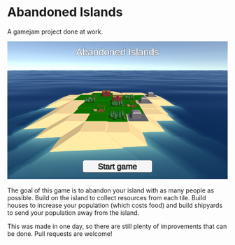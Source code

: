 # Abandoned Islands
A gamejam project done at work.

<img src="Screenshots/mainmenu.png" width="600px">

The goal of this game is to abandon your island with as many people as possible.
Build on the island to collect resources from each tile. Build houses to increase your population (which costs food) and build shipyards to send your population away from the island.

This was made in one day, so there are still plenty of improvements that can be done.
Pull requests are welcome!
